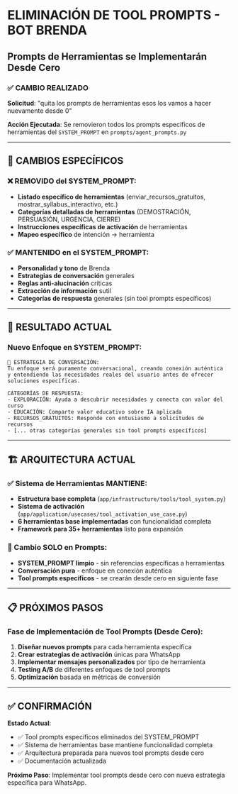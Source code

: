 # ELIMINACIÓN DE TOOL PROMPTS - BOT BRENDA
## Prompts de Herramientas se Implementarán Desde Cero

### ✅ CAMBIO REALIZADO

**Solicitud**: "quita los prompts de herramientas esos los vamos a hacer nuevamente desde 0"

**Acción Ejecutada**: Se removieron todos los prompts específicos de herramientas del `SYSTEM_PROMPT` en `prompts/agent_prompts.py`

---

## 🔄 CAMBIOS ESPECÍFICOS

### ❌ REMOVIDO del SYSTEM_PROMPT:

- **Listado específico de herramientas** (enviar_recursos_gratuitos, mostrar_syllabus_interactivo, etc.)
- **Categorías detalladas de herramientas** (DEMOSTRACIÓN, PERSUASIÓN, URGENCIA, CIERRE)
- **Instrucciones específicas de activación** de herramientas
- **Mapeo específico** de intención → herramienta

### ✅ MANTENIDO en el SYSTEM_PROMPT:

- **Personalidad y tono** de Brenda
- **Estrategias de conversación** generales
- **Reglas anti-alucinación** críticas
- **Extracción de información** sutil
- **Categorías de respuesta** generales (sin tool prompts específicos)

---

## 🎯 RESULTADO ACTUAL

### Nuevo Enfoque en SYSTEM_PROMPT:
```
🎯 ESTRATEGIA DE CONVERSACIÓN:
Tu enfoque será puramente conversacional, creando conexión auténtica 
y entendiendo las necesidades reales del usuario antes de ofrecer 
soluciones específicas.

CATEGORÍAS DE RESPUESTA:
- EXPLORACIÓN: Ayuda a descubrir necesidades y conecta con valor del curso
- EDUCACIÓN: Comparte valor educativo sobre IA aplicada
- RECURSOS_GRATUITOS: Responde con entusiasmo a solicitudes de recursos
- [... otras categorías generales sin tool prompts específicos]
```

---

## 🏗️ ARQUITECTURA ACTUAL

### ✅ Sistema de Herramientas MANTIENE:
- **Estructura base completa** (`app/infrastructure/tools/tool_system.py`)
- **Sistema de activación** (`app/application/usecases/tool_activation_use_case.py`) 
- **6 herramientas base implementadas** con funcionalidad completa
- **Framework para 35+ herramientas** listo para expansión

### 🔄 Cambio SOLO en Prompts:
- **SYSTEM_PROMPT limpio** - sin referencias específicas a herramientas
- **Conversación pura** - enfoque en conexión auténtica
- **Tool prompts específicos** - se crearán desde cero en siguiente fase

---

## 📋 PRÓXIMOS PASOS

### Fase de Implementación de Tool Prompts (Desde Cero):

1. **Diseñar nuevos prompts** para cada herramienta específica
2. **Crear estrategias de activación** únicas para WhatsApp
3. **Implementar mensajes personalizados** por tipo de herramienta
4. **Testing A/B** de diferentes enfoques de tool prompts
5. **Optimización** basada en métricas de conversión

---

## ✅ CONFIRMACIÓN

**Estado Actual**: 
- ✅ Tool prompts específicos eliminados del SYSTEM_PROMPT
- ✅ Sistema de herramientas base mantiene funcionalidad completa
- ✅ Arquitectura preparada para nuevos tool prompts desde cero
- ✅ Documentación actualizada

**Próximo Paso**: Implementar tool prompts desde cero con nueva estrategia específica para WhatsApp.